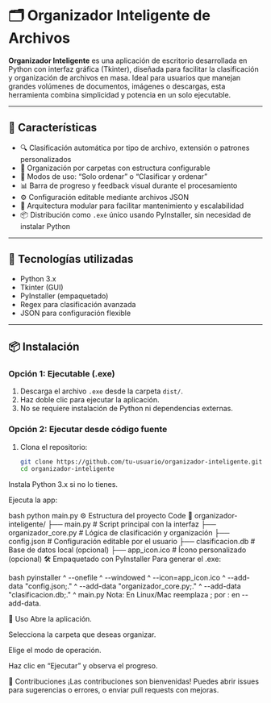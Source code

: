 # 🗂️ Organizador Inteligente de Archivos

**Organizador Inteligente** es una aplicación de escritorio desarrollada en Python con interfaz gráfica (Tkinter), diseñada para facilitar la clasificación y organización de archivos en masa. Ideal para usuarios que manejan grandes volúmenes de documentos, imágenes o descargas, esta herramienta combina simplicidad y potencia en un solo ejecutable.

---

## 🚀 Características

- 🔍 Clasificación automática por tipo de archivo, extensión o patrones personalizados
- 📁 Organización por carpetas con estructura configurable
- 🧠 Modos de uso: “Solo ordenar” o “Clasificar y ordenar”
- 📊 Barra de progreso y feedback visual durante el procesamiento
- ⚙️ Configuración editable mediante archivos JSON
- 🧱 Arquitectura modular para facilitar mantenimiento y escalabilidad
- 📦 Distribución como `.exe` único usando PyInstaller, sin necesidad de instalar Python

---

## 🧰 Tecnologías utilizadas

- Python 3.x  
- Tkinter (GUI)  
- PyInstaller (empaquetado)  
- Regex para clasificación avanzada  
- JSON para configuración flexible

---

## 📦 Instalación

### Opción 1: Ejecutable (.exe)

1. Descarga el archivo `.exe` desde la carpeta `dist/`.
2. Haz doble clic para ejecutar la aplicación.
3. No se requiere instalación de Python ni dependencias externas.

### Opción 2: Ejecutar desde código fuente

1. Clona el repositorio:

   ```bash
   git clone https://github.com/tu-usuario/organizador-inteligente.git
   cd organizador-inteligente
Instala Python 3.x si no lo tienes.

Ejecuta la app:

bash
python main.py
⚙️ Estructura del proyecto
Code
📂 organizador-inteligente/
├── main.py                  # Script principal con la interfaz
├── organizador_core.py      # Lógica de clasificación y organización
├── config.json              # Configuración editable por el usuario
├── clasificacion.db         # Base de datos local (opcional)
├── app_icon.ico             # Ícono personalizado (opcional)
🛠️ Empaquetado con PyInstaller
Para generar el .exe:

bash
pyinstaller ^
  --onefile ^
  --windowed ^
  --icon=app_icon.ico ^
  --add-data "config.json;." ^
  --add-data "organizador_core.py;." ^
  --add-data "clasificacion.db;." ^
  main.py
Nota: En Linux/Mac reemplaza ; por : en --add-data.

🧪 Uso
Abre la aplicación.

Selecciona la carpeta que deseas organizar.

Elige el modo de operación.

Haz clic en “Ejecutar” y observa el progreso.

📌 Contribuciones
¡Las contribuciones son bienvenidas! Puedes abrir issues para sugerencias o errores, o enviar pull requests con mejoras.
